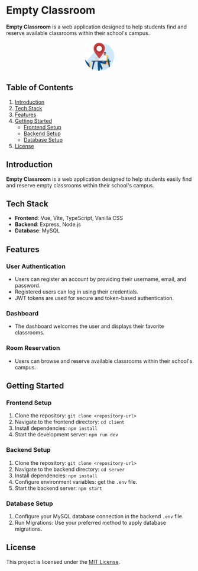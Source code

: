 # Empty Classroom

**Empty Classroom** is a web application designed to help students find and reserve available classrooms within their school's campus.

<div align="center">
  <img src="./client/public/logo-rounded.png" alt="Empty Classroom Logo" width="80" height="80">
</div>

## Table of Contents

1. [Introduction](#introduction)
2. [Tech Stack](#tech-stack)
3. [Features](#features)
4. [Getting Started](#getting-started)
   - [Frontend Setup](#frontend-setup)
   - [Backend Setup](#backend-setup)
   - [Database Setup](#database-setup)
5. [License](#license)

## Introduction

**Empty Classroom** is a web application designed to help students easily find and reserve empty classrooms within their school's campus.

## Tech Stack

- **Frontend**: Vue, Vite, TypeScript, Vanilla CSS
- **Backend**: Express, Node.js
- **Database**: MySQL

## Features

### User Authentication

- Users can register an account by providing their username, email, and password.
- Registered users can log in using their credentials.
- JWT tokens are used for secure and token-based authentication.

### Dashboard

- The dashboard welcomes the user and displays their favorite classrooms.

### Room Reservation

- Users can browse and reserve available classrooms within their school's campus.

## Getting Started

### Frontend Setup

1. Clone the repository: `git clone <repository-url>`
2. Navigate to the frontend directory: `cd client`
3. Install dependencies: `npm install`
4. Start the development server: `npm run dev`

### Backend Setup

1. Clone the repository: `git clone <repository-url>`
2. Navigate to the backend directory: `cd server`
3. Install dependencies: `npm install`
4. Configure environment variables: get the `.env` file.
5. Start the backend server: `npm start`

### Database Setup

1. Configure your MySQL database connection in the backend `.env` file.
2. Run Migrations: Use your preferred method to apply database migrations.

## License

This project is licensed under the [MIT License](LICENSE).
